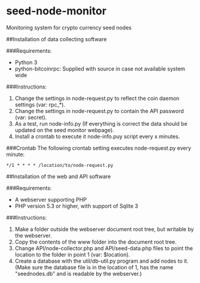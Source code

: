 # seed-node-monitor
Monitoring system for crypto currency seed nodes


##Installation of data collecting software

###Requirements:
* Python 3
* python-bitcoinrpc: Supplied with source in case not available system wide

###Instructions:
1. Change the settings in node-request.py to reflect the coin daemon settings (var: rpc_*).
2. Change the settings in node-request.py to contain the API password (var: secret).
3. As a test, run node-info.py (If everything is correct the data should be updated on the seed monitor webpage).
4. Install a crontab to execute it node-info.puy script every x minutes.

###Crontab
The following crontab setting executes node-request.py every minute:

`*/1 * * * * /location/to/node-request.py`


##Installation of the web and API software

###Requirements:
* A webserver supporting PHP
* PHP version 5.3 or higher, with support of Sqlite 3

###Instructions:
1. Make a folder outside the webserver document root tree, but writable by the webserver.
2. Copy the contents of the www folder into the document root tree.
3. Change API/node-collector.php and API/seed-data.php files to point the location to the folder in point 1 (var: $location).
4. Create a database with the util/db-util.py program and add nodes to it. (Make sure the database file is in the 
   location of 1, has the name "seednodes.db" and is readable by the webserver.)
